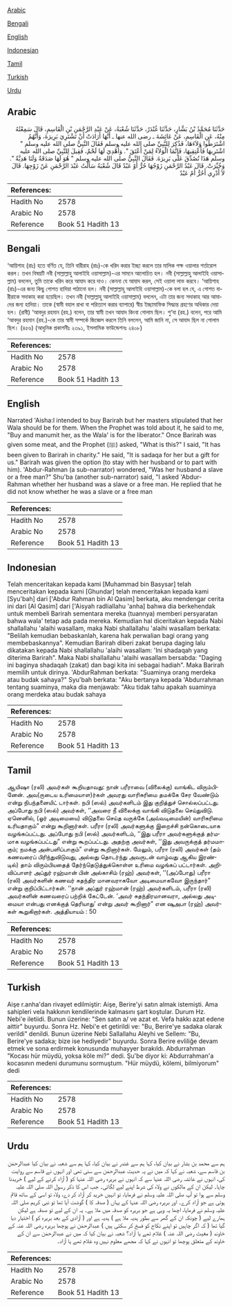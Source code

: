 [Arabic](#arabic)

[Bengali](#bengali)

[English](#english)

[Indonesian](#indonesian)

[Tamil](#tamil)

[Turkish](#turkish)

[Urdu](#urdu)

## Arabic


<div dir="rtl" lang="ar" style={{fontSize:'larger',backgroundColor:'#f8f9fa',padding:20}}>
حَدَّثَنَا مُحَمَّدُ بْنُ بَشَّارٍ، حَدَّثَنَا غُنْدَرٌ، حَدَّثَنَا شُعْبَةُ، عَنْ عَبْدِ الرَّحْمَنِ بْنِ الْقَاسِمِ، قَالَ سَمِعْتُهُ مِنْهُ، عَنِ الْقَاسِمِ، عَنْ عَائِشَةَ ـ رضى الله عنها ـ أَنَّهَا أَرَادَتْ أَنْ تَشْتَرِيَ بَرِيرَةَ، وَأَنَّهُمُ اشْتَرَطُوا وَلاَءَهَا، فَذُكِرَ لِلنَّبِيِّ صلى الله عليه وسلم فَقَالَ النَّبِيُّ صلى الله عليه وسلم ‏"‏ اشْتَرِيهَا فَأَعْتِقِيهَا، فَإِنَّمَا الْوَلاَءُ لِمَنْ أَعْتَقَ ‏"‏‏.‏ وَأُهْدِيَ لَهَا لَحْمٌ، فَقِيلَ لِلنَّبِيِّ صلى الله عليه وسلم هَذَا تُصُدِّقَ عَلَى بَرِيرَةَ‏.‏ فَقَالَ النَّبِيُّ صلى الله عليه وسلم ‏"‏ هُوَ لَهَا صَدَقَةٌ وَلَنَا هَدِيَّةٌ ‏"‏‏.‏ وَخُيِّرَتْ‏.‏ قَالَ عَبْدُ الرَّحْمَنِ زَوْجُهَا حُرٌّ أَوْ عَبْدٌ قَالَ شُعْبَةُ سَأَلْتُ عَبْدَ الرَّحْمَنِ عَنْ زَوْجِهَا‏.‏ قَالَ لاَ أَدْرِي أَحُرٌّ أَمْ عَبْدٌ
</div>
<div style={{backgroundColor:'#f8f9fa',padding:20, marginBottom: 10}}><table> <thead> <tr> <th>References:</th> <th></th> </tr> </thead> <tbody><tr><td>Hadith No</td><td>2578</td></tr><tr><td>Arabic No</td><td>2578</td></tr><tr><td>Reference</td><td>Book 51 Hadith 13</td></tr></tbody></table></div>

## Bengali


<div dir="ltr" lang="bn" style={{fontSize:'larger',backgroundColor:'#f8f9fa',padding:20}}>
‘আয়িশাহ (রাঃ) হতে বর্ণিত যে, তিনি বারীরাহ (রাঃ)-কে খরিদ করার ইচ্ছা করলে তার মালিক পক্ষ ওয়ালার শর্তারোপ করল। তখন বিষয়টি নবী (সাল্লাল্লাহু আলাইহি ওয়াসাল্লাম)-এর সামনে আলোচিত হল। নবী (সাল্লাল্লাহু আলাইহি ওয়াসাল্লাম) বললেন, তুমি তাকে খরিদ করে আযাদ করে দাও। কেননা যে আযাদ করল, সেই ওয়ালা লাভ করবে। ‘আয়িশাহ (রাঃ)-এর জন্য কিছু গোশত হাদিয়া পাঠানো হল। নবী (সাল্লাল্লাহু আলাইহি ওয়াসাল্লাম)-কে বলা হল যে, এ গোশত বারীরাকে সদাকাহ করা হয়েছিল। তখন নবী (সাল্লাল্লাহু আলাইহি ওয়াসাল্লাম) বললেন, এটা তার জন্য সদাকাহ আর আমাদের জন্য হাদিয়া। তাকে (স্বামী বহাল রাখা বা পরিত্যাগ করার ব্যাপারে) স্বীয় ইচ্ছামাফিক সিদ্ধান্ত গ্রহণের অধিকার দেয়া হল। (রাবী) ‘আবদুর রহমান (রহ.) বলেন, তার স্বামী তখন আযাদ কিংবা গোলাম ছিল। শু‘বা (রহ.) বলেন, পরে আমি ‘আবদুর রহমান (রহ.)-কে তার স্বামী সম্পর্কে জিজ্ঞেস করলে তিনি বললেন, আমি জানি না, সে আযাদ ছিল না গোলাম ছিল। (৪৫৬) (আধুনিক প্রকাশনীঃ ২৩৯১, ইসলামিক ফাউন্ডেশনঃ ২৪০৮)
</div>
<div style={{backgroundColor:'#f8f9fa',padding:20, marginBottom: 10}}><table> <thead> <tr> <th>References:</th> <th></th> </tr> </thead> <tbody><tr><td>Hadith No</td><td>2578</td></tr><tr><td>Arabic No</td><td>2578</td></tr><tr><td>Reference</td><td>Book 51 Hadith 13</td></tr></tbody></table></div>

## English


<div dir="ltr" lang="en" style={{fontSize:'larger',backgroundColor:'#f8f9fa',padding:20}}>
Narrated 'Aisha:I intended to buy Barirah but her masters stipulated that her Wala should be for them. When the Prophet was told about it, he said to me, "Buy and manumit her, as the Wala' is for the liberator." Once Barirah was given some meat, and the Prophet (ﷺ) asked, "What is this?" I said, "It has been given to Barirah in charity." He said, "It is sadaqa for her but a gift for us." Barirah was given the option (to stay with her husband or to part with him). 'Abdur-Rahman (a sub-narrator) wondered, "Was her husband a slave or a free man?" Shu'ba (another sub-narrator) said, "I asked 'Abdur-Rahman whether her husband was a slave or a free man. He replied that he did not know whether he was a slave or a free man
</div>
<div style={{backgroundColor:'#f8f9fa',padding:20, marginBottom: 10}}><table> <thead> <tr> <th>References:</th> <th></th> </tr> </thead> <tbody><tr><td>Hadith No</td><td>2578</td></tr><tr><td>Arabic No</td><td>2578</td></tr><tr><td>Reference</td><td>Book 51 Hadith 13</td></tr></tbody></table></div>

## Indonesian


<div dir="ltr" lang="id" style={{fontSize:'larger',backgroundColor:'#f8f9fa',padding:20}}>
Telah menceritakan kepada kami [Muhammad bin Basysar] telah menceritakan kepada kami [Ghundar] telah menceritakan kepada kami [Syu'bah] dari ['Abdur Rahman bin Al Qasim] berkata, aku mendengar cerita ini dari [Al Qasim] dari ['Aisyah radliallahu 'anha] bahwa dia berkehendak untuk membeli Barirah sementara mereka (tuannya) memberi persyaratan bahwa wala' tetap ada pada mereka. Kemudian hal diceritakan kepada Nabi shallallahu 'alaihi wasallam, maka Nabi shallallahu 'alaihi wasallam berkata: "Belilah kemudian bebaskanlah, karena hak perwalian bagi orang yang membebaskannya". Kemudian Barirah diberi zakat berupa daging lalu dikatakan kepada Nabi shallallahu 'alaihi wasallam: 'Ini shadaqah yang diterima Barirah". Maka Nabi shallallahu 'alaihi wasallam bersabda: "Daging ini baginya shadaqah (zakat) dan bagi kita ini sebagai hadiah". Maka Barirah memilih untuk dirinya. 'AbdurRahman berkata: "Suaminya orang merdeka atau budak sahaya?" Syu'bah berkata: "Aku bertanya kepada 'Abdurrahman tentang suaminya, maka dia menjawab: "Aku tidak tahu apakah suaminya orang merdeka atau budak sahaya
</div>
<div style={{backgroundColor:'#f8f9fa',padding:20, marginBottom: 10}}><table> <thead> <tr> <th>References:</th> <th></th> </tr> </thead> <tbody><tr><td>Hadith No</td><td>2578</td></tr><tr><td>Arabic No</td><td>2578</td></tr><tr><td>Reference</td><td>Book 51 Hadith 13</td></tr></tbody></table></div>

## Tamil


<div dir="ltr" lang="ta" style={{fontSize:'larger',backgroundColor:'#f8f9fa',padding:20}}>
ஆயிஷா (ரலி) அவர்கள் கூறியதாவது: நான் பரீராவை (விலைக்கு) வாங்கிட விரும்பினேன். அவ(ருடைய உரிமையாள)ர்கள் அவரது வாரிசுரிமை தமக்கே சேர வேண்டும் என்று நிபந்தனையிட் டார்கள். நபி (ஸல்) அவர்களிடம் இது குறித்துச் சொல்லப்பட்டது. அப்போது நபி (ஸல்) அவர்கள், ‘‘அவரை நீ விலைக்கு வாங்கி விடுதலை செய்துவிடு. ஏனெனில், (ஓர் அடிமையை) விடுதலை செய்த வருக்கே (அவ்வடிமையின்) வாரிசுரிமை உரியதாகும்” என்று கூறினார்கள். பரீரா (ரலி) அவர்களுக்கு இறைச்சி நன்கொடையாக வழங்கப்பட்டது. அப்போது நபி (ஸல்) அவர்களிடம், ‘‘இது பரீரா அவர்களுக்குத் தர்மமாக வழங்கப்பட்டது” என்று கூறப்பட்டது. அதற்கு அவர்கள், ‘‘இது அவருக்குத் தர்மமாகும்; நமக்கு அன்பளிப்பாகும்” என்று கூறினார்கள். மேலும், பரீரா (ரலி) அவர்கள் (தம் கணவரைப் பிரிந்துவிடுவது, அல்லது தொடர்ந்து அவருடன் வாழ்வது ஆகிய இரண்டில்) தாம் விரும்பியதைத் தேர்ந்தெடுத்துக்கொள்ள உரிமை வழங்கப் பட்டார்கள். அறிவிப்பாளர் அப்துர் ரஹ்மான் பின் அல்காசிம் (ரஹ்) அவர்கள், ‘‘(அப்போது) பரீரா (ரலி) அவர்களின் கணவர் சுதந்திர மானவராகவோ அடிமையாகவோ இருந்தார்” என்று குறிப்பிட்டார்கள். ‘‘நான் அப்துர் ரஹ்மான் (ரஹ்) அவர்களிடம், பரீரா (ரலி) அவர்களின் கணவரைப் பற்றிக் கேட்டேன். ‘அவர் சுதந்திரமானவரா, அல்லது அடிமையா என்பது எனக்குத் தெரியாது’ என்று அவர் கூறினார்” என ஷுஅபா (ரஹ்) அவர்கள் கூறுகிறார்கள். அத்தியாயம் : 50
</div>
<div style={{backgroundColor:'#f8f9fa',padding:20, marginBottom: 10}}><table> <thead> <tr> <th>References:</th> <th></th> </tr> </thead> <tbody><tr><td>Hadith No</td><td>2578</td></tr><tr><td>Arabic No</td><td>2578</td></tr><tr><td>Reference</td><td>Book 51 Hadith 13</td></tr></tbody></table></div>

## Turkish


<div dir="ltr" lang="tr" style={{fontSize:'larger',backgroundColor:'#f8f9fa',padding:20}}>
Aişe r.anha'dan rivayet edilmiştir: Aişe, Berire'yi satın almak istemişti. Ama sahipleri vela hakkının kendilerinde kalmasını şart koştular. Durum Hz. Nebi'e iletiidi. Bunun üzerine: "Sen satın a/ ve azat et. Vefa hakkı azat edene aittir" buyurdu. Sonra Hz. Nebi'e et getirildi ve: "Bu, Berire'ye sadaka olarak verildi" denildi. Bunun üzerine Nebi Sallallahu Aleyhi ve Sellem: "Bu, Berire'ye sadaka; bize ise hediyedir" buyurdu. Sonra Berire evliliğe devam etmek ve sona erdirmek konusunda muhayyer bırakıldı. Abdurrahman "Kocası hür müydü, yoksa köle mi?" dedi. Şu'be diyor ki: Abdurrahman'a kocasının medeni durumunu sormuştum. "Hür müydü, kölemi, bilmiyorum" dedi
</div>
<div style={{backgroundColor:'#f8f9fa',padding:20, marginBottom: 10}}><table> <thead> <tr> <th>References:</th> <th></th> </tr> </thead> <tbody><tr><td>Hadith No</td><td>2578</td></tr><tr><td>Arabic No</td><td>2578</td></tr><tr><td>Reference</td><td>Book 51 Hadith 13</td></tr></tbody></table></div>

## Urdu


<div dir="rtl" lang="ur" style={{fontSize:'larger',backgroundColor:'#f8f9fa',padding:20}}>
ہم سے محمد بن بشار نے بیان کیا، کہا ہم سے غندر نے بیان کیا، کہا ہم سے شعبہ نے بیان کیا عبدالرحمٰن بن قاسم سے، شعبہ نے کہا کہ میں نے یہ حدیث عبدالرحمٰن سے سنی تھی اور انہوں نے قاسم سے روایت کی، انہوں نے عائشہ رضی اللہ عنہا سے کہ انہوں نے بریرہ رضی اللہ عنہا کو ( آزاد کرنے کے لیے ) خریدنا چاہا۔ لیکن ان کے مالکوں نے ولاء کی شرط اپنے لیے لگائی۔ جب اس کا ذکر رسول اللہ صلی اللہ علیہ وسلم سے ہوا تو آپ صلی اللہ علیہ وسلم نے فرمایا، تو انہیں خرید کر آزاد کر دے، ولاء تو اسی کے ساتھ قائم ہوتی ہے جو آزاد کرے۔ اور بریرہ رضی اللہ عنہا کے یہاں ( صدقہ کا ) گوشت آیا تھا تو نبی کریم صلی اللہ علیہ وسلم نے فرمایا، اچھا یہ وہی ہے جو بریرہ کو صدقہ میں ملا ہے۔ یہ ان کے لیے تو صدقہ ہے لیکن ہمارے لیے ( چونکہ ان کے گھر سے بطور ہدیہ ملا ہے ) ہدیہ ہے اور ( آزادی کے بعد بریرہ کو ) اختیار دیا گیا تھا ( کہ اگر چاہیں تو اپنے نکاح کو فسخ کر سکتی ہیں ) عبدالرحمٰن نے پوچھا بریرہ رضی اللہ عنہ کے خاوند ( مغیث رضی اللہ عنہ ) غلام تھے یا آزاد؟ شعبہ نے بیان کیا کہ میں نے عبدالرحمٰن سے ان کے خاوند کے متعلق پوچھا تو انہوں نے کہا کہ مجھے معلوم نہیں وہ غلام تھے یا آزاد۔
</div>
<div style={{backgroundColor:'#f8f9fa',padding:20, marginBottom: 10}}><table> <thead> <tr> <th>References:</th> <th></th> </tr> </thead> <tbody><tr><td>Hadith No</td><td>2578</td></tr><tr><td>Arabic No</td><td>2578</td></tr><tr><td>Reference</td><td>Book 51 Hadith 13</td></tr></tbody></table></div>